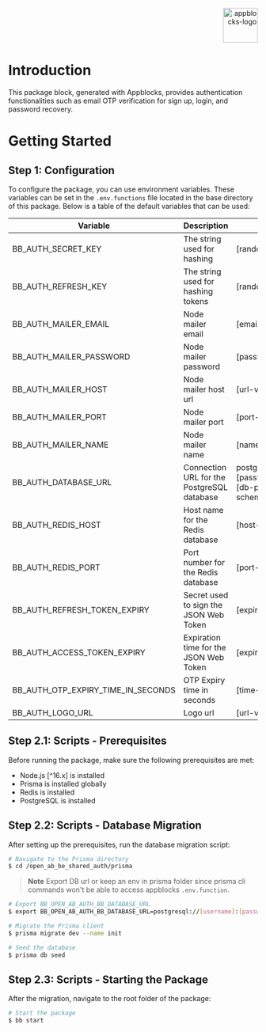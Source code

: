 <p align="right">
  <a href="https://appblocks.com" target="_blank">
    <img alt="appblocks-logo" height="70" alt="Appblocks Logo" src=""/>
  </a>
</p>

# Introduction

This package block, generated with Appblocks, provides authentication functionalities such as email OTP verification for sign up, login, and password recovery.

# Getting Started

## Step 1: Configuration

To configure the package, you can use environment variables. These variables can be set in the `.env.functions` file located in the base directory of this package. Below is a table of the default variables that can be used:

| Variable                           | Description                                | Value                                                                           |
| -----------------------------------| ------------------------------------------ | --------------------------------------------------------------------------------|
| BB_AUTH_SECRET_KEY                 | The string used for hashing                | [random-string]                                                                 |
| BB_AUTH_REFRESH_KEY                | The string used for hashing tokens         | [random-string]                                                                 |
| BB_AUTH_MAILER_EMAIL               | Node mailer email                          | [email-value]                                                                   |
| BB_AUTH_MAILER_PASSWORD            | Node mailer password                       | [password-value]                                                                |
| BB_AUTH_MAILER_HOST                | Node mailer host url                       | [url-value]                                                                     |
| BB_AUTH_MAILER_PORT                | Node mailer port                           | [port-value]                                                                    |
| BB_AUTH_MAILER_NAME                | Node mailer name                           | [name-value]                                                                    |
| BB_AUTH_DATABASE_URL               | Connection URL for the PostgreSQL database | postgresql://[username]:[password]@localhost:[db-port]/[db-name]?schema=public  |
| BB_AUTH_REDIS_HOST                 | Host name for the Redis database           | [host-value]                                                                    |
| BB_AUTH_REDIS_PORT                 | Port number for the Redis database         | [port-value]                                                                    |
| BB_AUTH_REFRESH_TOKEN_EXPIRY       | Secret used to sign the JSON Web Token     | [expiry-value]                                                                  |
| BB_AUTH_ACCESS_TOKEN_EXPIRY        | Expiration time for the JSON Web Token     | [expiry-value]                                                                  |
| BB_AUTH_OTP_EXPIRY_TIME_IN_SECONDS | OTP Expiry time in seconds                 | [time-value]                                                                    |
| BB_AUTH_LOGO_URL                   | Logo url                                   | [url-value]                                                                     |

## Step 2.1: Scripts - Prerequisites

Before running the package, make sure the following prerequisites are met:

- Node.js [^16.x] is installed
- Prisma is installed globally
- Redis is installed
- PostgreSQL is installed

## Step 2.2: Scripts - Database Migration

After setting up the prerequisites, run the database migration script:

```sh
# Navigate to the Prisma directory
$ cd /open_ab_be_shared_auth/prisma
```

> **Note**
> Export DB url or keep an env in prisma folder since prisma cli commands won't be able to access appblocks `.env.function`.

```sh
# Export BB_OPEN_AB_AUTH_BB_DATABASE_URL
$ export BB_OPEN_AB_AUTH_BB_DATABASE_URL=postgresql://[username]:[password]@localhost:[db-port]/[db-name]?schema=public
```

```sh
# Migrate the Prisma client
$ prisma migrate dev --name init
```

```sh
# Seed the database
$ prisma db seed
```

## Step 2.3: Scripts - Starting the Package

After the migration, navigate to the root folder of the package:

```sh
# Start the package
$ bb start
```
